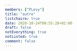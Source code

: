 ```yaml
---
members: ["PLevy"]
title: "autre"
listchaire: true
date: 2020-10-24T00:55:28+02:00
draft: false
notEverything: true
notListed: true
comment: false
---
```

